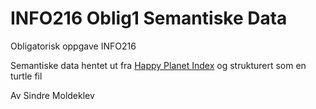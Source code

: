 # INFO216 Oblig1 Semantiske Data
Obligatorisk oppgave INFO216

Semantiske data hentet ut fra <a href="http://www.happyplanetindex.org/">Happy Planet Index</a> og strukturert som en turtle fil

Av Sindre Moldeklev
